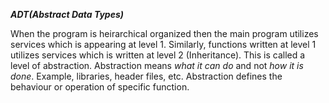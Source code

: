 ***ADT(Abstract Data Types)***
  
  When the program is heirarchical organized then the main program utilizes services which is appearing at level 1. Similarly, functions written at level 1 utilizes services which is written at level 2 (Inheritance). This is called a level of abstraction. Abstraction means *what it can do* and not *how it is done*. Example, libraries, header files, etc. Abstraction defines the behaviour or operation of specific function.  
